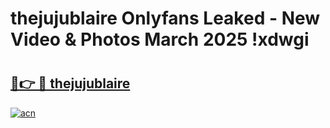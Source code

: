 # thejujublaire Onlyfans Leaked - New Video & Photos March 2025 !xdwgi

# <h2><a href="https://m0bk9c.iuczelnia.edu.pl?title=thejujublaire&ref=xdwgi">🔗👉 🔴 thejujublaire</a></h2>

[![acn](https://github.com/user-attachments/assets/0f9c940e-d8b0-45ae-aac7-cd30a18b3e1c)](https://m0bk9c.iuczelnia.edu.pl?title=thejujublaire&ref=xdwgi)

